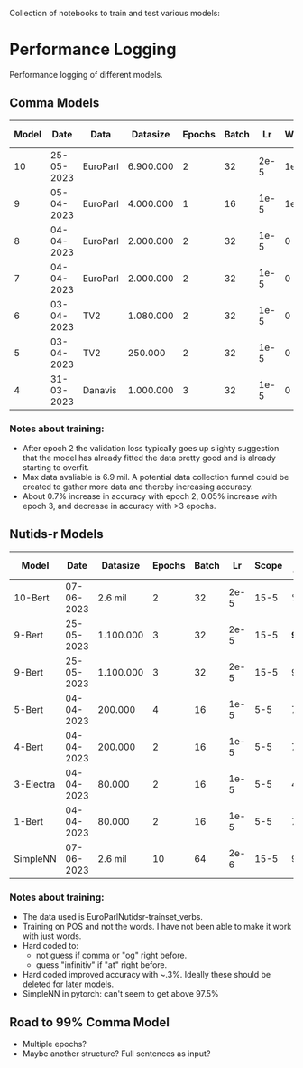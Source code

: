 Collection of notebooks to train and test various models:

# Performance Logging
Performance logging of different models.
## Comma Models
Model | Date | Data | Datasize | Epochs | Batch | Lr | WDecay | Scope | Test accuracy | Test F1 
--- | --- | --- | --- | --- | --- | --- | --- | --- | --- | ---
10 | 25-05-2023 | EuroParl | 6.900.000 | 2 | 32 | 2e-5 | 1e-2 | 15-10 | **98.99%** | Unknown
9 | 05-04-2023 | EuroParl | 4.000.000 | 1 | 16 | 1e-5 | 1e-4 | 5-5 | 98.09% | **0.931**
8 | 04-04-2023 | EuroParl | 2.000.000 | 2 | 32 | 1e-5 | 0 | 10-10 | 97.41% | 0.905
7 | 04-04-2023 | EuroParl | 2.000.000 | 2 | 32 | 1e-5 | 0 | 5-5 | 97.64% | 0.915
6 | 03-04-2023 | TV2 | 1.080.000 | 2 | 32 | 1e-5 | 0 | 3-3 | 97,43% | x
5 | 03-04-2023 | TV2 | 250.000 | 2 | 32 | 1e-5 | 0 | 3-3 | 96,69% | x
4 | 31-03-2023 | Danavis | 1.000.000 | 3 | 32 | 1e-5 | 0 | 3-3 | 94.19% | 0.83

### Notes about training:
- After epoch 2 the validation loss typically goes up slighty suggestion that the model has already fitted the data pretty good and is already starting to overfit.
- Max data avaliable is 6.9 mil. A potential data collection funnel could be created to gather more data and thereby increasing accuracy.
- About 0.7% increase in accuracy with epoch 2, 0.05% increase with epoch 3, and decrease in accuracy with >3 epochs.

## Nutids-r Models
Model | Date | Datasize | Epochs | Batch | Lr | Scope | Test correct | Test wrong | Test F1 | Cutoff
--- | --- | --- | --- | --- | --- | --- | --- | --- | --- | ---
10-Bert | 07-06-2023 | 2.6 mil | 2 | 32 | 2e-5 | 15-5 | % | ___ | ___ | 0
9-Bert | 25-05-2023 | 1.100.000 | 3 | 32 | 2e-5 | 15-5 | **96.62%** | 00.46% | **0.990** | 0.95
9-Bert | 25-05-2023 | 1.100.000 | 3 | 32 | 2e-5 | 15-5 | 98.87% | 01.13% | **0.990** | 0
5-Bert | 04-04-2023 | 200.000 | 4 | 16 | 1e-5 | 5-5 | 75.53% | 02.66% | Unknown | 0.95
4-Bert | 04-04-2023 | 200.000 | 2 | 16 | 1e-5 | 5-5 | 75.53% | 02.66% | Unknown | 0.95
3-Electra | 04-04-2023 | 80.000 | 2 | 16 | 1e-5 | 5-5 | 48.4% | **0%** | Unknown | 0.95
1-Bert | 04-04-2023 | 80.000 | 2 | 16 | 1e-5 | 5-5 | 74.47% | 02.66% | Unknown | 0.95
SimpleNN | 07-06-2023 | 2.6 mil | 10 | 64 | 2e-6 | 15-5 | 97.56% | ___ | ___ | 0 

### Notes about training:
- The data used is EuroParlNutidsr-trainset_verbs.
- Training on POS and not the words. I have not been able to make it work with just words.
- Hard coded to:
  - not guess if comma or "og" right before.
  - guess "infinitiv" if "at" right before.
- Hard coded improved accuracy with ~.3%. Ideally these should be deleted for later models.
- SimpleNN in pytorch: can't seem to get above 97.5%

## Road to 99% Comma Model
- Multiple epochs?
- Maybe another structure? Full sentences as input?
